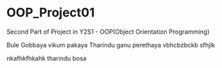 # OOP_Project01
Second Part of Project in Y2S1 - OOP(Object Orientation Programming)



Bule Gobbaya
vikum pakaya
Tharindu ganu perethaya 
vbhcbzbckb sfhjlk

nkafhkfhkahk 
tharindu bosa